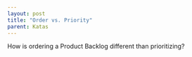 ```yaml
---
layout: post
title: "Order vs. Priority"
parent: Katas
---
```

How is ordering a Product Backlog different than prioritizing?
